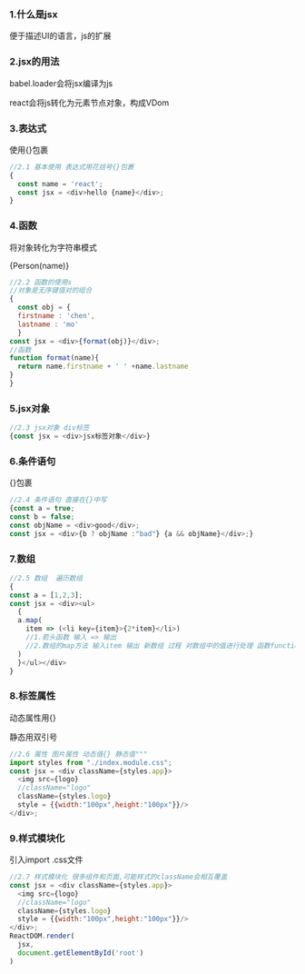### 1.什么是jsx

便于描述UI的语言，js的扩展

### 2.jsx的用法

babel.loader会将jsx编译为js

react会将js转化为元素节点对象，构成VDom

### 3.表达式

使用{}包裹

```js
//2.1 基本使用 表达式用花括号{}包裹
{
  const name = 'react';
  const jsx = <div>hello {name}</div>;
}
```

### 4.函数

将对象转化为字符串模式

{Person(name)}

```js
//2.2 函数的使用s
//对象是无序键值对的组合
{
  const obj = {
  firstname : 'chen',
  lastname : 'mo'
  }
const jsx = <div>{format(obj)}</div>;
//函数
function format(name){
  return name.firstname + ' ' +name.lastname
} 
}
```

### 5.jsx对象

```js
//2.3 jsx对象 div标签
{const jsx = <div>jsx标签对象</div>}
```

### 6.条件语句

{}包裹

```js
//2.4 条件语句 直接在{}中写
{const a = true;
const b = false;
const objName = <div>good</div>;
const jsx = <div>{b ? objName :"bad"} {a && objName}</div>;}
```

### 7.数组

```js
//2.5 数组  遍历数组
{
const a = [1,2,3];
const jsx = <div><ul>
  {
  a.map(
    item => (<li key={item}>{2*item}</li>)
    //1.箭头函数 输入 => 输出  
    //2.数组的map方法 输入item 输出 新数组 过程 对数组中的值进行处理 函数function(){}
  )
  }</ul></div>
}
```

### 8.标签属性

动态属性用{}

静态用双引号

```js
//2.6 属性 图片属性 动态值{} 静态值"""
import styles from "./index.module.css";
const jsx = <div className={styles.app}>
  <img src={logo} 
  //className="logo" 
  className={styles.logo}
  style = {{width:"100px",height:"100px"}}/>
</div>;
```

### 9.样式模块化

引入import .css文件

```js
//2.7 样式模块化 很多组件和页面,可能样式的className会相互覆盖
const jsx = <div className={styles.app}>
  <img src={logo} 
  //className="logo" 
  className={styles.logo}
  style = {{width:"100px",height:"100px"}}/>
</div>;
ReactDOM.render(
  jsx,
  document.getElementById('root')
)
```

